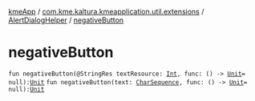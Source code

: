 [kmeApp](../../index.md) / [com.kme.kaltura.kmeapplication.util.extensions](../index.md) / [AlertDialogHelper](index.md) / [negativeButton](./negative-button.md)

# negativeButton

`fun negativeButton(@StringRes textResource: `[`Int`](https://kotlinlang.org/api/latest/jvm/stdlib/kotlin/-int/index.html)`, func: () -> `[`Unit`](https://kotlinlang.org/api/latest/jvm/stdlib/kotlin/-unit/index.html)` = null): `[`Unit`](https://kotlinlang.org/api/latest/jvm/stdlib/kotlin/-unit/index.html)
`fun negativeButton(text: `[`CharSequence`](https://kotlinlang.org/api/latest/jvm/stdlib/kotlin/-char-sequence/index.html)`, func: () -> `[`Unit`](https://kotlinlang.org/api/latest/jvm/stdlib/kotlin/-unit/index.html)` = null): `[`Unit`](https://kotlinlang.org/api/latest/jvm/stdlib/kotlin/-unit/index.html)